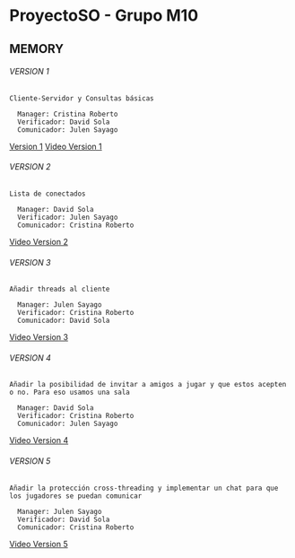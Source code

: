 # ProyectoSO - Grupo M10
## MEMORY
###### VERSION 1
```
Cliente-Servidor y Consultas básicas

  Manager: Cristina Roberto 
  Verificador: David Sola
  Comunicador: Julen Sayago
 ```
  [Version 1](https://github.com/CristinaRoberto/ProyectoSO)
  [Video Version 1](https://www.youtube.com/watch?v=ubzGZNg5Ke4)
  
###### VERSION 2
```
Lista de conectados 

  Manager: David Sola
  Verificador: Julen Sayago
  Comunicador: Cristina Roberto
 ```
  [Video Version 2](https://www.youtube.com/watch?v=Hbv2ZS7CQ2Y)
  
###### VERSION 3
```
Añadir threads al cliente

  Manager: Julen Sayago 
  Verificador: Cristina Roberto
  Comunicador: David Sola
 ```
  [Video Version 3](https://www.youtube.com/watch?v=xPPbe59pWVg&ab_channel=DavidSol%C3%A1D%C3%ADez)
  
  ###### VERSION 4
```
Añadir la posibilidad de invitar a amigos a jugar y que estos acepten o no. Para eso usamos una sala

  Manager: David Sola 
  Verificador: Cristina Roberto 
  Comunicador: Julen Sayago
 ```
  [Video Version 4](https://www.youtube.com/watch?v=EaiasPm_mq8&ab_channel=JulenSayago)
  
   ###### VERSION 5
```
Añadir la protección cross-threading y implementar un chat para que los jugadores se puedan comunicar

  Manager: Julen Sayago
  Verificador: David Sola
  Comunicador: Cristina Roberto
 ```
  [Video Version 5]()
